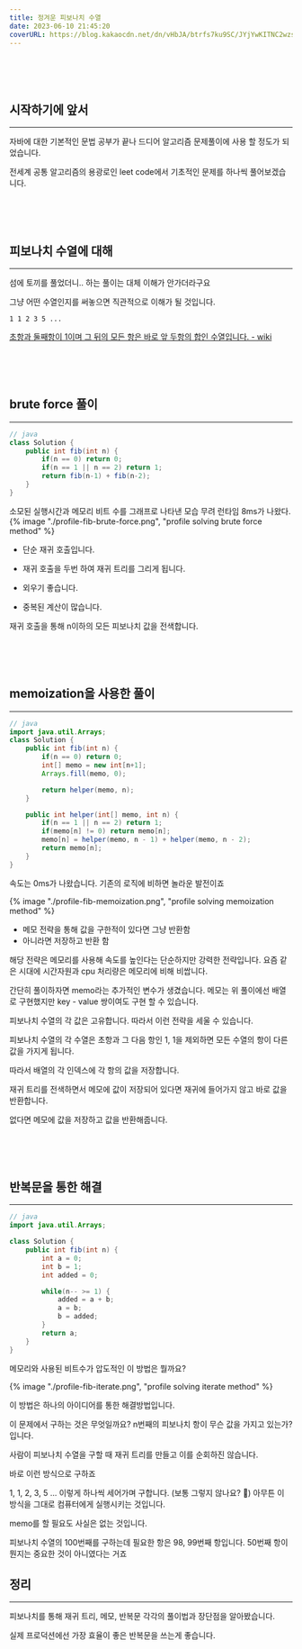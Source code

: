 ```yaml
---
title: 정겨운 피보나치 수열
date: 2023-06-10 21:45:20
coverURL: https://blog.kakaocdn.net/dn/vHbJA/btrfs7ku9SC/JYjYwKITNC2wzspBqNv0Uk/img.png
---
```

<br />
<br />
<br />

## 시작하기에 앞서
---

자바에 대한 기본적인 문법 공부가 끝나 드디어 알고리즘 문제풀이에 사용 할 정도가 되었습니다.

전세계 공통 알고리즘의 용광로인 leet code에서 기초적인 문제를 하나씩 풀어보겠습니다.

<br>
<br>
<br>

## 피보나치 수열에 대해
---

섬에 토끼를 풀었더니.. 하는 풀이는 대체 이해가 안가더라구요

그냥 어떤 수열인지를 써놓으면 직관적으로 이해가 될 것입니다.

`1 1 2 3 5 ...`

<a href="https://ko.wikipedia.org/wiki/%ED%94%BC%EB%B3%B4%EB%82%98%EC%B9%98_%EC%88%98">초항과 둘째항이 1이며 그 뒤의 모든 항은 바로 앞 두항의 합인 수열입니다. - wiki</a>

<br>
<br>
<br>

## brute force 풀이
---


```java
// java
class Solution {
    public int fib(int n) {
        if(n == 0) return 0;
        if(n == 1 || n == 2) return 1;
        return fib(n-1) + fib(n-2);
    }
}
```
소모된 실행시간과 메모리 비트 수를 그래프로 나타낸 모습
무려 런타임 8ms가 나왔다.
{% image "./profile-fib-brute-force.png", "profile solving brute force method" %}

- 단순 재귀 호출입니다. 

- 재귀 호출을 두번 하여 재귀 트리를 그리게 됩니다.

- 외우기 좋습니다.

- 중복된 계산이 많습니다.

재귀 호출을 통해 n이하의 모든 피보나치 값을 전색합니다.

<br>
<br>
<br>

## memoization을 사용한 풀이
---

```java
// java
import java.util.Arrays;
class Solution {
	public int fib(int n) {
		if(n == 0) return 0;
		int[] memo = new int[n+1];
		Arrays.fill(memo, 0);

		return helper(memo, n);
	}

	public int helper(int[] memo, int n) {
		if(n == 1 || n == 2) return 1;
		if(memo[n] != 0) return memo[n];
		memo[n] = helper(memo, n - 1) + helper(memo, n - 2);
		return memo[n];
	}
}
```
속도는 0ms가 나왔습니다. 기존의 로직에 비하면 놀라운 발전이죠

{% image "./profile-fib-memoization.png", "profile solving memoization method" %}

- 메모 전략을 통해 값을 구한적이 있다면 그냥 반환함
- 아니라면 저장하고 반환 함

해당 전략은 메모리를 사용해 속도를 높인다는 단순하지만 강력한 전략입니다.
요즘 같은 시대에 시간자원과 cpu 처리량은 메모리에 비해 비쌉니다.

간단히 풀이하자면 memo라는 추가적인 변수가 생겼습니다.
메모는 위 풀이에선 배열로 구현했지만 key - value 쌍이여도 구현 할 수 있습니다.

피보나치 수열의 각 값은 고유합니다. 따라서 이런 전략을 세울 수 있습니다.

피보나치 수열의 각 수열은 초항과 그 다음 항인 1, 1을 제외하면 모든 
수열의 항이 다른 값을 가지게 됩니다.

따라서 배열의 각 인덱스에 각 항의 값을 저장합니다.

재귀 트리를 전색하면서 메모에 값이 저장되어 있다면 재귀에 들어가지 않고 바로 값을 반환합니다.

없다면 메모에 값을 저장하고 값을 반환해줍니다.


<br>
<br>
<br>

## 반복문을 통한 해결
---

```java
// java
import java.util.Arrays;

class Solution {
    public int fib(int n) {
        int a = 0;
        int b = 1;
        int added = 0;

        while(n-- >= 1) {
            added = a + b;
            a = b;
            b = added;
        }
        return a;
    }
}
```
메모리와 사용된 비트수가 압도적인 이 방법은 뭘까요?

{% image "./profile-fib-iterate.png", "profile solving iterate method" %}

이 방법은 하나의 아이디어를 통한 해결방법입니다.

이 문제에서 구하는 것은 무엇일까요? 
n번째의 피보나치 항이 무슨 값을 가지고 있는가? 입니다.

사람이 피보나치 수열을 구할 때 재귀 트리를 만들고 이를 순회하진 않습니다.

바로 이런 방식으로 구하죠

1, 1, 2, 3, 5 ... 
이렇게 하나씩 세어가며 구합니다. (보통 그렇지 않나요? 👀)
아무튼 이 방식을 그대로 컴퓨터에게 실행시키는 것입니다.

memo를 할 필요도 사실은 없는 것입니다.

피보나치 수열의 100번째를 구하는데 필요한 항은 98, 99번째 항입니다.
50번째 항이 뭔지는 중요한 것이 아니였다는 거죠


## 정리
---

피보나치를 통해 재귀 트리, 메모, 반복문
각각의 풀이법과 장단점을 알아봤습니다.

실제 프로덕션에선 가장 효율이 좋은 반복문을 쓰는게 좋습니다.

